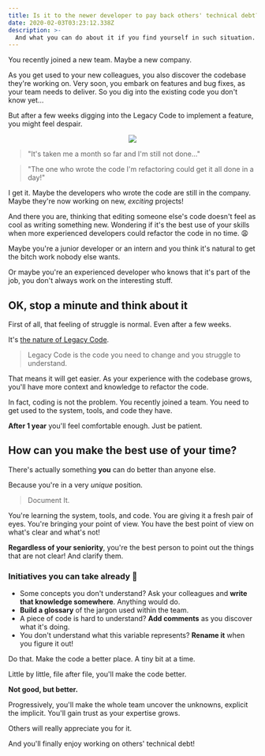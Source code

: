 ```yaml
---
title: Is it to the newer developer to pay back others' technical debt?
date: 2020-02-03T03:23:12.338Z
description: >-
  And what you can do about it if you find yourself in such situation.
---
```


You recently joined a new team. Maybe a new company.

As you get used to your new colleagues, you also discover the codebase they're working on. Very soon, you embark on features and bug fixes, as your team needs to deliver. So you dig into the existing code you don't know yet…

But after a few weeks digging into the Legacy Code to implement a feature, you might feel despair.

<p style="text-align: center">
 <img src="/assets/frustrated.gif" />
</p>

> "It's taken me a month so far and I'm still not done…"

> "The one who wrote the code I'm refactoring could get it all done in a day!"

I get it. Maybe the developers who wrote the code are still in the company. Maybe they're now working on new, _exciting_ projects!

And there you are, thinking that editing someone else's code doesn't feel as cool as writing something new. Wondering if it's the best use of your skills when more experienced developers could refactor the code in no time. 😩

Maybe you're a junior developer or an intern and you think it's natural to get the bitch work nobody else wants.

Or maybe you're an experienced developer who knows that it's part of the job, you don't always work on the interesting stuff.

## OK, stop a minute and think about it

First of all, that feeling of struggle is normal. Even after a few weeks.

It's [the nature of Legacy Code](./what-is-legacy-code-is-it-code-without-tests).

> Legacy Code is the code you need to change and you struggle to understand.

That means it will get easier. As your experience with the codebase grows, you'll have more context and knowledge to refactor the code.

In fact, coding is not the problem. You recently joined a team. You need to get used to the system, tools, and code they have.

**After 1 year** you'll feel comfortable enough. Just be patient.

## How can you make the best use of your time?

There's actually something **you** can do better than anyone else.

Because you're in a very _unique_ position.

> Document It.

You're learning the system, tools, and code. You are giving it a fresh pair of eyes. You're bringing your point of view. You have the best point of view on what's clear and what's not!

**Regardless of your seniority**, you're the best person to point out the things that are not clear! And clarify them.

### Initiatives you can take already 🤠

- Some concepts you don't understand? Ask your colleagues and **write that knowledge somewhere**. Anything would do.
- **Build a glossary** of the jargon used within the team.
- A piece of code is hard to understand? **Add comments** as you discover what it's doing.
- You don't understand what this variable represents? **Rename it** when you figure it out!

Do that. Make the code a better place. A tiny bit at a time.

Little by little, file after file, you'll make the code better.

**Not good, but better.**

Progressively, you'll make the whole team uncover the unknowns, explicit the implicit. You'll gain trust as your expertise grows.

Others will really appreciate you for it.

And you'll finally enjoy working on others' technical debt!
